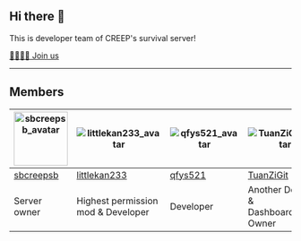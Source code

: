 ## Hi there 👋

This is developer team of CREEP's survival server!

[🙋‍♂️🙋‍♀️ Join us](http://csdwz.bgci.xyz/JoinDevTeam)

-----
## Members
|<img alt="sbcreepsb_avatar" src="https://avatars.githubusercontent.com/u/123864417?s=96&v=4" width="96"/>|![littlekan233_avatar](https://avatars.githubusercontent.com/u/75866787?s=96&v=4)|![qfys521_avatar](https://avatars.githubusercontent.com/u/97349476?s=96&v=4)|![TuanZiGit_avatar](https://avatars.githubusercontent.com/u/46892455?s=96&v=4)|
|---|---|---|---|
|[sbcreepsb](https://github.com/sbcreepsb)|[littlekan233](https://github.com/littlekan233)|[qfys521](https://github.com/qfys521)|[TuanZiGit](https://github.com/TuanZiGit)|
|Server owner|Highest permission<br/> mod & Developer|Developer|Another Devloper &<br/>Dashboard Owner|
